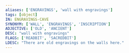 ```yaml
---
aliases: ['ENGRAVINGS', 'wall with engravings']
tags: [object]
IN: ENGRAVINGS-CAVE
SYNONYM: ['WALL', 'ENGRAVINGS', 'INSCRIPTION']
ADJECTIVE: ['OLD', 'ANCIENT']
DESC: "wall with engravings"
FLAGS: ['READBIT', 'SACREDBIT']
LDESC: "There are old engravings on the walls here."
---
```

